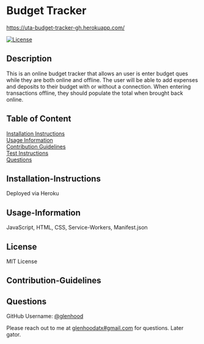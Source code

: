 # Budget Tracker

  https://uta-budget-tracker-gh.herokuapp.com/

  [![License](https://img.shields.io/badge/License-MIT-yellow.svg)](https://opensource.org/licenses/MIT)
  
  ## Description
  
  This is an online budget tracker that allows an user is enter budget ques while they are both online and offline. The user will be able to add expenses and deposits to their budget with or without a connection. When entering transactions offline, they should populate the total when brought back online.

  
  ## Table of Content
  
  [Installation Instructions](#installation-instructions)  
  [Usage Information](#usage-information)  
  [Contribution Guidelines](#contribution-guidelines)  
  [Test Instructions](#test-instructions)  
  [Questions](#questions)  
  
  ## Installation-Instructions
  
  Deployed via Heroku  
  
  
  ## Usage-Information
  
  JavaScript, HTML, CSS, Service-Workers, Manifest.json  
  
  
  ## License
  
  MIT License
  
  ## Contribution-Guidelines
  
  
  
  ## Questions
  
  GitHub Username: [@glenhood](https://github.com/glenhood)  
  
  Please reach out to me at [glenhoodatx#gmail.com](mailto:glenhoodatx#gmail.com) for questions. Later gator.
  